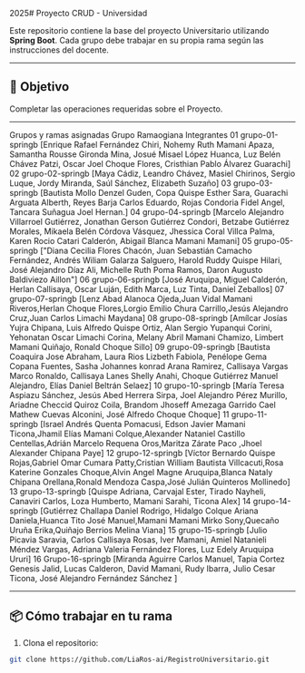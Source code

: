 2025# Proyecto CRUD - Universidad

Este repositorio contiene la base del proyecto Universitario utilizando **Spring Boot**. Cada grupo debe trabajar en su propia rama según las instrucciones del docente.

---

## 🚀 Objetivo

Completar las operaciones requeridas sobre el Proyecto.

---
Grupos y ramas asignadas
Grupo	Ramaogiana	Integrantes
01	grupo-01-springb	[Enrique Rafael Fernández Chiri, Nohemy Ruth Mamani Apaza, Samantha Rousse Gironda Mina, Josué Misael López Huanca, Luz Belén Chávez Patzi, Oscar Joel Choque Flores, Cristhian Pablo Álvarez Guarachi]
02	grupo-02-springb	[Maya Cádiz, Leandro Chávez, Masiel Chirinos, Sergio Luque, Jordy Miranda, Saúl Sánchez, Elizabeth Suzaño]
03	grupo-03-springb	[Bautista Mollo Denzel Guden, Copa Quispe Esther Sara, Guarachi Arguata Alberth, Reyes Barja Carlos Eduardo, Rojas Condoria Fidel Angel, Tancara Suñagua Joel Hernan.]
04	grupo-04-springb	[Marcelo Alejandro Villarroel Gutiérrez, Jonathan Gerson Gutiérrez Condori, Betzabe Gutiérrez Morales, Mikaela Belén Córdova Vásquez, Jhessica Coral Villca Palma, Karen Rocio Catari Calderón, Abigail Blanca Mamani Mamani]
05	grupo-05-springb	["Diana Cecilia Flores Chacón, Juan Sebastián Camacho Fernández, Andrés Wiliam Galarza Salguero, Harold Ruddy Quispe Hilari, José Alejandro Díaz Ali, Michelle Ruth Poma Ramos, Daron Augusto Baldiviezo Aillon"]
06	grupo-06-springb	[José Aruquipa, Miguel Calderón, Herlan Callisaya, Oscar Luján, Edith Marca, Luz Tinta, Daniel Zeballos]
07	grupo-07-springb	[Lenz Abad Alanoca Ojeda,Juan Vidal Mamani Riveros,Herlan Choque Flores,Lorgio Emilio Chura Carrillo,Jesús Alejandro Cruz,Juan Carlos Limachi Maydana]
08	grupo-08-springb	[Amílcar Josías Yujra Chipana, Luis Alfredo Quispe Ortiz, Alan Sergio Yupanqui Corini, Yehonatan Oscar Limachi Corina, Melany Abril Mamani Chamizo, Limbert Mamani Quiñajo, Ronald Choque Sillo]
09	grupo-09-springb	[Bautista Coaquira Jose Abraham, Laura Rios Lizbeth Fabiola, Penélope Gema Copana Fuentes, Sasha Johannes konrad Arana Ramirez, Callisaya Vargas Marco Ronaldo, Callisaya Lanes Shelly Anahi, Choque Gutiérrez Manuel Alejandro, Elías Daniel Beltrán Selaez]
10	grupo-10-springb	[María Teresa Aspiazu Sánchez, Jesús Abed Herrera Sirpa, Joel Alejandro Pérez Murillo, Ariadne Checcid Quiroz Coila, Brandom Jhoseff Amezaga Garrido Cael Mathew Cuevas Alconini, José Alfredo Choque Choque]
11	grupo-11-springb	[Israel Andrés Quenta Pomacusi, Edson Javier Mamani Ticona,Jhamil Elías Mamani Colque,Alexander Nataniel Castillo Centellas,Adrián Marcelo Requena Oros,Maritza Zárate Paco ,Jhoel Alexander Chipana Paye]
12	grupo-12-springb	[Víctor Bernardo Quispe Rojas,Gabriel Omar Cumara Patty,Cristian William Bautista Villcacuti,Rosa Katerine Gonzales Choque,Alvin Angel Magne Aruquipa,Blanca Nataly Chipana Orellana,Ronald Mendoza Caspa,José Julián Quinteros Mollinedo]
13	grupo-13-springb	[Quispe Adriana, Carvajal Ester, Tirado Nayheli, Canaviri Carlos, Loza Humberto, Mamani Sarahi, Ticona Alex]
14	grupo-14-springb	[Gutiérrez Challapa Daniel Rodrigo, Hidalgo Colque Ariana Daniela,Huanca Tito José Manuel,Mamani Mamani Mirko Sony,Quecaño Uruña Erika,Quiñajo Berrios Melina Viana]
15	grupo-15-springb	[Julio Picavia Saravia, Carlos Callisaya Rosas, Iver Mamani, Amiel Natanieli Méndez Vargas, Adriana Valeria Fernández Flores, Luz Edely Aruquipa Ururi]
16	Grupo-16-springb	[Miranda Aguirre Carlos Manuel, Tapia Cortez Genesis Jalid, Lucas Calderon, David Mamani, Rudy Ibarra, Julio Cesar Ticona, José Alejandro Fernández Sánchez ]



---


## 📦 Cómo trabajar en tu rama

1. Clona el repositorio:
```bash
git clone https://github.com/LiaRos-ai/RegistroUniversitario.git
